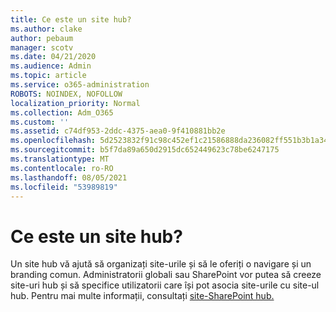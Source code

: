 ```yaml
---
title: Ce este un site hub?
ms.author: clake
author: pebaum
manager: scotv
ms.date: 04/21/2020
ms.audience: Admin
ms.topic: article
ms.service: o365-administration
ROBOTS: NOINDEX, NOFOLLOW
localization_priority: Normal
ms.collection: Adm_O365
ms.custom: ''
ms.assetid: c74df953-2ddc-4375-aea0-9f410881bb2e
ms.openlocfilehash: 5d2523832f91c98c452ef1c21586888da236082ff551b3b1a349757b48f6e99d
ms.sourcegitcommit: b5f7da89a650d2915dc652449623c78be6247175
ms.translationtype: MT
ms.contentlocale: ro-RO
ms.lasthandoff: 08/05/2021
ms.locfileid: "53989819"
---
```

# <a name="whats-a-hub-site"></a>Ce este un site hub?

Un site hub vă ajută să organizați site-urile și să le oferiți o navigare și un branding comun. Administratorii globali sau SharePoint vor putea să creeze site-uri hub și să specifice utilizatorii care își pot asocia site-urile cu site-ul hub. Pentru mai multe informații, consultați [site-SharePoint hub.](https://go.microsoft.com/fwlink/?linkid=869388)
  